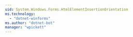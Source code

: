 ```yaml
---
uid: System.Windows.Forms.HtmlElementInsertionOrientation
ms.technology: 
  - "dotnet-winforms"
ms.author: "dotnet-bot"
manager: "wpickett"
---
```

